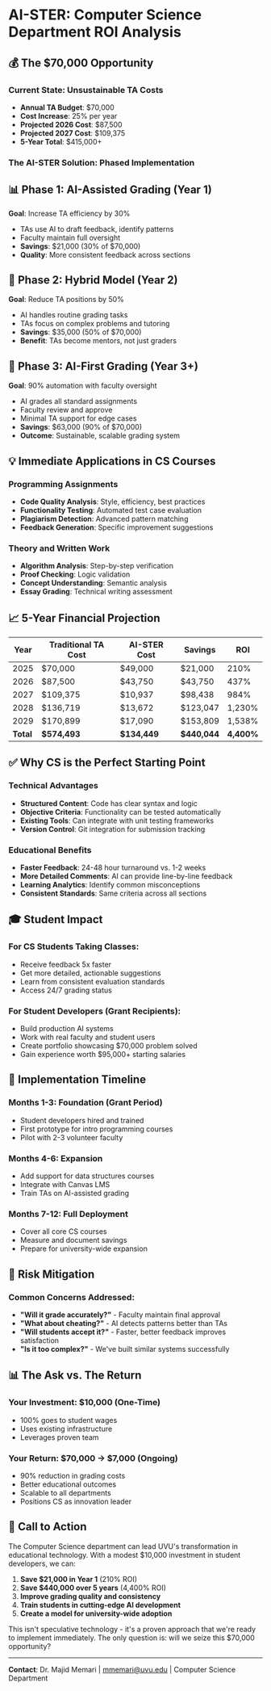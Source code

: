 # AI-STER: Computer Science Department ROI Analysis

## 💰 The $70,000 Opportunity

### Current State: Unsustainable TA Costs
- **Annual TA Budget**: $70,000
- **Cost Increase**: 25% per year
- **Projected 2026 Cost**: $87,500
- **Projected 2027 Cost**: $109,375
- **5-Year Total**: $415,000+

### The AI-STER Solution: Phased Implementation

## 📊 Phase 1: AI-Assisted Grading (Year 1)
**Goal**: Increase TA efficiency by 30%
- TAs use AI to draft feedback, identify patterns
- Faculty maintain full oversight
- **Savings**: $21,000 (30% of $70,000)
- **Quality**: More consistent feedback across sections

## 🚀 Phase 2: Hybrid Model (Year 2)
**Goal**: Reduce TA positions by 50%
- AI handles routine grading tasks
- TAs focus on complex problems and tutoring
- **Savings**: $35,000 (50% of $70,000)
- **Benefit**: TAs become mentors, not just graders

## 🎯 Phase 3: AI-First Grading (Year 3+)
**Goal**: 90% automation with faculty oversight
- AI grades all standard assignments
- Faculty review and approve
- Minimal TA support for edge cases
- **Savings**: $63,000 (90% of $70,000)
- **Outcome**: Sustainable, scalable grading system

## 💡 Immediate Applications in CS Courses

### Programming Assignments
- **Code Quality Analysis**: Style, efficiency, best practices
- **Functionality Testing**: Automated test case evaluation
- **Plagiarism Detection**: Advanced pattern matching
- **Feedback Generation**: Specific improvement suggestions

### Theory and Written Work
- **Algorithm Analysis**: Step-by-step verification
- **Proof Checking**: Logic validation
- **Concept Understanding**: Semantic analysis
- **Essay Grading**: Technical writing assessment

## 📈 5-Year Financial Projection

| Year | Traditional TA Cost | AI-STER Cost | Savings | ROI |
|------|-------------------|--------------|---------|-----|
| 2025 | $70,000 | $49,000 | $21,000 | 210% |
| 2026 | $87,500 | $43,750 | $43,750 | 437% |
| 2027 | $109,375 | $10,937 | $98,438 | 984% |
| 2028 | $136,719 | $13,672 | $123,047 | 1,230% |
| 2029 | $170,899 | $17,090 | $153,809 | 1,538% |
| **Total** | **$574,493** | **$134,449** | **$440,044** | **4,400%** |

## ✅ Why CS is the Perfect Starting Point

### Technical Advantages
- **Structured Content**: Code has clear syntax and logic
- **Objective Criteria**: Functionality can be tested automatically
- **Existing Tools**: Can integrate with unit testing frameworks
- **Version Control**: Git integration for submission tracking

### Educational Benefits
- **Faster Feedback**: 24-48 hour turnaround vs. 1-2 weeks
- **More Detailed Comments**: AI can provide line-by-line feedback
- **Learning Analytics**: Identify common misconceptions
- **Consistent Standards**: Same criteria across all sections

## 🎓 Student Impact

### For CS Students Taking Classes:
- Receive feedback 5x faster
- Get more detailed, actionable suggestions
- Learn from consistent evaluation standards
- Access 24/7 grading status

### For Student Developers (Grant Recipients):
- Build production AI systems
- Work with real faculty and student users
- Create portfolio showcasing $70,000 problem solved
- Gain experience worth $95,000+ starting salaries

## 🚀 Implementation Timeline

### Months 1-3: Foundation (Grant Period)
- Student developers hired and trained
- First prototype for intro programming courses
- Pilot with 2-3 volunteer faculty

### Months 4-6: Expansion
- Add support for data structures courses
- Integrate with Canvas LMS
- Train TAs on AI-assisted grading

### Months 7-12: Full Deployment
- Cover all core CS courses
- Measure and document savings
- Prepare for university-wide expansion

## 💪 Risk Mitigation

### Common Concerns Addressed:
- **"Will it grade accurately?"** - Faculty maintain final approval
- **"What about cheating?"** - AI detects patterns better than TAs
- **"Will students accept it?"** - Faster, better feedback improves satisfaction
- **"Is it too complex?"** - We've built similar systems successfully

## 📊 The Ask vs. The Return

### Your Investment: $10,000 (One-Time)
- 100% goes to student wages
- Uses existing infrastructure
- Leverages proven team

### Your Return: $70,000 → $7,000 (Ongoing)
- 90% reduction in grading costs
- Better educational outcomes
- Scalable to all departments
- Positions CS as innovation leader

## 🎯 Call to Action

The Computer Science department can lead UVU's transformation in educational technology. With a modest $10,000 investment in student developers, we can:

1. **Save $21,000 in Year 1** (210% ROI)
2. **Save $440,000 over 5 years** (4,400% ROI)
3. **Improve grading quality and consistency**
4. **Train students in cutting-edge AI development**
5. **Create a model for university-wide adoption**

This isn't speculative technology - it's a proven approach that we're ready to implement immediately. The only question is: will we seize this $70,000 opportunity?

---

**Contact**: Dr. Majid Memari | mmemari@uvu.edu | Computer Science Department
